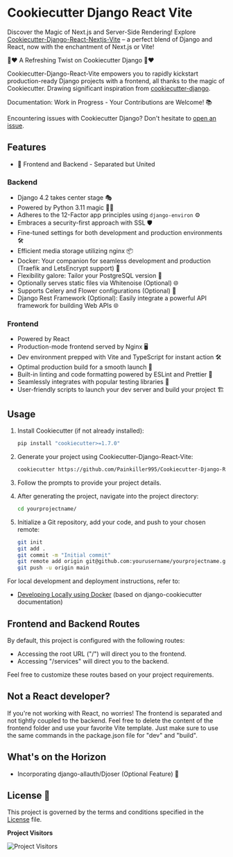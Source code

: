 # Cookiecutter Django React Vite

Discover the Magic of Next.js and Server-Side Rendering!
Explore [Cookiecutter-Django-React-Nextjs-Vite](https://github.com/Painkiller995/Cookiecutter-Django-React-Nextjs-Vite) – a perfect blend of Django and React, now with the enchantment of Next.js or Vite!

🍪❤️ A Refreshing Twist on Cookiecutter Django 🍪❤️

Cookiecutter-Django-React-Vite empowers you to rapidly kickstart production-ready Django projects with a frontend, all thanks to the magic of Cookiecutter. Drawing significant inspiration from [cookiecutter-django](https://github.com/cookiecutter/cookiecutter-django).

Documentation: Work in Progress - Your Contributions are Welcome! 📚

Encountering issues with Cookiecutter Django? Don't hesitate to [open an issue](https://github.com/Painkiller995/Cookiecutter-Django-React-Vite/issues).

## Features

- 🚀 Frontend and Backend - Separated but United

### Backend

- Django 4.2 takes center stage 🎭
- Powered by Python 3.11 magic 🐍✨
- Adheres to the 12-Factor app principles using `django-environ` ⚙️
- Embraces a security-first approach with SSL 🛡️
- Fine-tuned settings for both development and production environments 🛠️
- Efficient media storage utilizing nginx 📦
- Docker: Your companion for seamless development and production (Traefik and LetsEncrypt support) 🐳
- Flexibility galore: Tailor your PostgreSQL version 🐘
- Optionally serves static files via Whitenoise (Optional) 🌐
- Supports Celery and Flower configurations (Optional) 🌸
- Django Rest Framework (Optional): Easily integrate a powerful API framework for building Web APIs 🌐

### Frontend

- Powered by React️
- Production-mode frontend served by Nginx 🖥️
- Dev environment prepped with Vite and TypeScript for instant action 🛠️
- Optimal production build for a smooth launch 🚀
- Built-in linting and code formatting powered by ESLint and Prettier 🧹
- Seamlessly integrates with popular testing libraries 🧪
- User-friendly scripts to launch your dev server and build your project 🏗️

## Usage

1. Install Cookiecutter (if not already installed):

   ```bash
   pip install "cookiecutter>=1.7.0"
   ```

2. Generate your project using Cookiecutter-Django-React-Vite:

   ```bash
   cookiecutter https://github.com/Painkiller995/Cookiecutter-Django-React-Vite
   ```

3. Follow the prompts to provide your project details.

4. After generating the project, navigate into the project directory:

   ```bash
   cd yourprojectname/
   ```

5. Initialize a Git repository, add your code, and push to your chosen remote:

   ```bash
   git init
   git add .
   git commit -m "Initial commit"
   git remote add origin git@github.com:yourusername/yourprojectname.git
   git push -u origin main
   ```

For local development and deployment instructions, refer to:

- [Developing Locally using Docker](https://cookiecutter-django.readthedocs.io/en/latest/developing-locally-docker.html) (based on django-cookiecutter documentation)

## Frontend and Backend Routes

By default, this project is configured with the following routes:

- Accessing the root URL ("/") will direct you to the frontend.
- Accessing "/services" will direct you to the backend.

Feel free to customize these routes based on your project requirements.

## Not a React developer?

If you're not working with React, no worries! The frontend is separated and not tightly coupled to the backend. Feel free to delete the content of the frontend folder and use your favorite Vite template. Just make sure to use the same commands in the package.json file for "dev" and "build".

## What's on the Horizon

- Incorporating django-allauth/Djoser (Optional Feature) 🔐

## License 📄

This project is governed by the terms and conditions specified in the [License](LICENSE) file.

**Project Visitors**

![Project Visitors](https://profile-counter.glitch.me/Cookiecutter-Django-React-Vite/count.svg)
